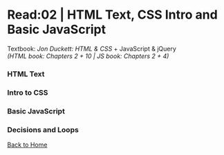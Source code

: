# Read:02 \| HTML Text, CSS Intro and Basic JavaScript
Textbook: _Jon Duckett: HTML & CSS_ + JavaScript & jQuery  
*(HTML book: Chapters 2 + 10 \| JS book: Chapters 2 + 4)*

### HTML Text


### Intro to CSS


### Basic JavaScript


### Decisions and Loops



[Back to Home](README.md)